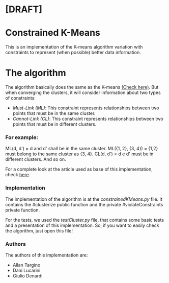 # [DRAFT]

# Constrained K-Means
This is an implementation of the K-means algorithm variation with constraints to represent (when possible) better data information.


# The algorithm
The algorithm basically does the same as the K-means [(Check here)](https://www.coursera.org/learn/machine-learning/lecture/93VPG/k-means-algorithm). But when converging the clusters, it will consider information about two types of constraints:


- *Must-Link (ML)*: This constraint represents relationships between two points that must be in the same cluster.
- *Cannot-Link (CL)*: This constraint represents relationships between two points that must be in different clusters.


### For example:

ML(d, d') = d and d' shall be in the same cluster.
ML({1, 2}, {3, 4}) = {1,2} must belong to the same cluster as {3, 4}.
CL(d, d') = d e d' must be in different clusters.
And so on.

For a complete look at the article used as base of this implementation, check [here](http://www.cs.cmu.edu/~dgovinda/pdf/icml-2001.pdf).


### Implementation

The implementation of the algorithm is at the _constrainedKMeans.py_ file. It contains the #clusterize public function and the private #violateConstraints private function.

For the tests, we used the _testCluster.py_ file, that contains some basic tests and a presentation of this implementation. So, if you want to easily check the algorithm, just open this file!


### Authors

The authors of this implementation are:

- Allan Targino
- Dani Lucarini
- Giulio Denardi
